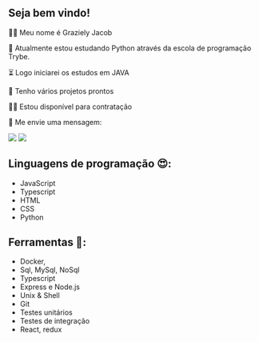 ## Seja bem vindo!
<p>🙋‍♀️ Meu nome é Graziely Jacob</p>
<p>🤩 Atualmente estou estudando Python através da escola de programação Trybe.<p/>
<p>⏳ Logo iniciarei os estudos em JAVA</p>
<p>🚀 Tenho vários projetos prontos<p>
<p>👩‍💻 Estou disponível para contratação</p>
<p>💬 Me envie uma mensagem:</p>
<div>
<a href = "mailto:jacobgrazy@gmail.com"><img src="https://img.shields.io/badge/Gmail-D14836?style=for-the-badge&logo=gmail&logoColor=white" target="_blank"></a>
<a href="https://www.linkedin.com/in/grazielyjacob/" target="_blank"><img src="https://img.shields.io/badge/-LinkedIn-%230077B5?style=for-the-badge&logo=linkedin&logoColor=white" target="_blank"></a>   
</div>


## Linguagens de programação 😍:
- JavaScript
- Typescript
- HTML
- CSS
- Python

## Ferramentas 🧰:
- Docker,
- Sql, MySql, NoSql
- Typescript
- Express e Node.js
- Unix & Shell
- Git
- Testes unitários
- Testes de integração
- React, redux
